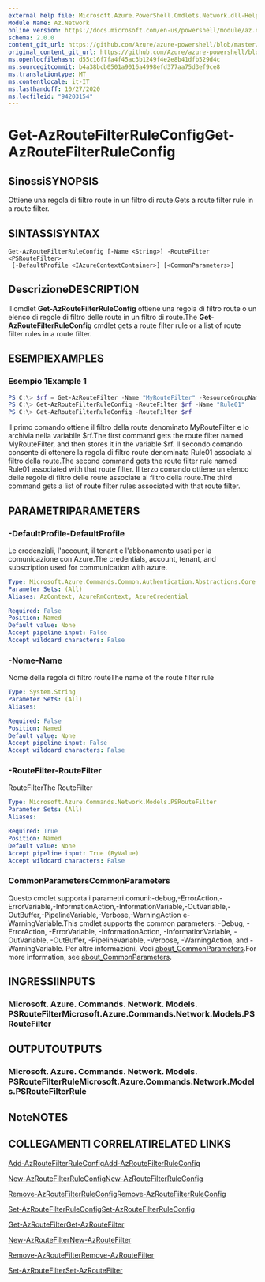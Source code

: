 ```yaml
---
external help file: Microsoft.Azure.PowerShell.Cmdlets.Network.dll-Help.xml
Module Name: Az.Network
online version: https://docs.microsoft.com/en-us/powershell/module/az.network/get-azroutefilterruleconfig
schema: 2.0.0
content_git_url: https://github.com/Azure/azure-powershell/blob/master/src/Network/Network/help/Get-AzRouteFilterRuleConfig.md
original_content_git_url: https://github.com/Azure/azure-powershell/blob/master/src/Network/Network/help/Get-AzRouteFilterRuleConfig.md
ms.openlocfilehash: d55c16f7fa4f45ac3b1249f4e2e8b41dfb529d4c
ms.sourcegitcommit: b4a38bcb0501a9016a4998efd377aa75d3ef9ce8
ms.translationtype: MT
ms.contentlocale: it-IT
ms.lasthandoff: 10/27/2020
ms.locfileid: "94203154"
---
```

# <span data-ttu-id="189cb-101">Get-AzRouteFilterRuleConfig</span><span class="sxs-lookup"><span data-stu-id="189cb-101">Get-AzRouteFilterRuleConfig</span></span>

## <span data-ttu-id="189cb-102">Sinossi</span><span class="sxs-lookup"><span data-stu-id="189cb-102">SYNOPSIS</span></span>
<span data-ttu-id="189cb-103">Ottiene una regola di filtro route in un filtro di route.</span><span class="sxs-lookup"><span data-stu-id="189cb-103">Gets a route filter rule in a route filter.</span></span>

## <span data-ttu-id="189cb-104">SINTASSI</span><span class="sxs-lookup"><span data-stu-id="189cb-104">SYNTAX</span></span>

```
Get-AzRouteFilterRuleConfig [-Name <String>] -RouteFilter <PSRouteFilter>
 [-DefaultProfile <IAzureContextContainer>] [<CommonParameters>]
```

## <span data-ttu-id="189cb-105">Descrizione</span><span class="sxs-lookup"><span data-stu-id="189cb-105">DESCRIPTION</span></span>
<span data-ttu-id="189cb-106">Il cmdlet **Get-AzRouteFilterRuleConfig** ottiene una regola di filtro route o un elenco di regole di filtro delle route in un filtro di route.</span><span class="sxs-lookup"><span data-stu-id="189cb-106">The **Get-AzRouteFilterRuleConfig** cmdlet gets a route filter rule or a list of route filter rules in a route filter.</span></span>

## <span data-ttu-id="189cb-107">ESEMPI</span><span class="sxs-lookup"><span data-stu-id="189cb-107">EXAMPLES</span></span>

### <span data-ttu-id="189cb-108">Esempio 1</span><span class="sxs-lookup"><span data-stu-id="189cb-108">Example 1</span></span>
```powershell
PS C:\> $rf = Get-AzRouteFilter -Name "MyRouteFilter" -ResourceGroupName "MyResourceGroup"
PS C:\> Get-AzRouteFilterRuleConfig -RouteFilter $rf -Name "Rule01"
PS C:\> Get-AzRouteFilterRuleConfig -RouteFilter $rf
```

<span data-ttu-id="189cb-109">Il primo comando ottiene il filtro della route denominato MyRouteFilter e lo archivia nella variabile $rf.</span><span class="sxs-lookup"><span data-stu-id="189cb-109">The first command gets the route filter named MyRouteFilter, and then stores it in the variable $rf.</span></span>
<span data-ttu-id="189cb-110">Il secondo comando consente di ottenere la regola di filtro route denominata Rule01 associata al filtro della route.</span><span class="sxs-lookup"><span data-stu-id="189cb-110">The second command gets the route filter rule named Rule01 associated with that route filter.</span></span>
<span data-ttu-id="189cb-111">Il terzo comando ottiene un elenco delle regole di filtro delle route associate al filtro della route.</span><span class="sxs-lookup"><span data-stu-id="189cb-111">The third command gets a list of route filter rules associated with that route filter.</span></span>

## <span data-ttu-id="189cb-112">PARAMETRI</span><span class="sxs-lookup"><span data-stu-id="189cb-112">PARAMETERS</span></span>

### <span data-ttu-id="189cb-113">-DefaultProfile</span><span class="sxs-lookup"><span data-stu-id="189cb-113">-DefaultProfile</span></span>
<span data-ttu-id="189cb-114">Le credenziali, l'account, il tenant e l'abbonamento usati per la comunicazione con Azure.</span><span class="sxs-lookup"><span data-stu-id="189cb-114">The credentials, account, tenant, and subscription used for communication with azure.</span></span>

```yaml
Type: Microsoft.Azure.Commands.Common.Authentication.Abstractions.Core.IAzureContextContainer
Parameter Sets: (All)
Aliases: AzContext, AzureRmContext, AzureCredential

Required: False
Position: Named
Default value: None
Accept pipeline input: False
Accept wildcard characters: False
```

### <span data-ttu-id="189cb-115">-Nome</span><span class="sxs-lookup"><span data-stu-id="189cb-115">-Name</span></span>
<span data-ttu-id="189cb-116">Nome della regola di filtro route</span><span class="sxs-lookup"><span data-stu-id="189cb-116">The name of the route filter rule</span></span>

```yaml
Type: System.String
Parameter Sets: (All)
Aliases:

Required: False
Position: Named
Default value: None
Accept pipeline input: False
Accept wildcard characters: False
```

### <span data-ttu-id="189cb-117">-RouteFilter</span><span class="sxs-lookup"><span data-stu-id="189cb-117">-RouteFilter</span></span>
<span data-ttu-id="189cb-118">RouteFilter</span><span class="sxs-lookup"><span data-stu-id="189cb-118">The RouteFilter</span></span>

```yaml
Type: Microsoft.Azure.Commands.Network.Models.PSRouteFilter
Parameter Sets: (All)
Aliases:

Required: True
Position: Named
Default value: None
Accept pipeline input: True (ByValue)
Accept wildcard characters: False
```

### <span data-ttu-id="189cb-119">CommonParameters</span><span class="sxs-lookup"><span data-stu-id="189cb-119">CommonParameters</span></span>
<span data-ttu-id="189cb-120">Questo cmdlet supporta i parametri comuni:-debug,-ErrorAction,-ErrorVariable,-InformationAction,-InformationVariable,-OutVariable,-OutBuffer,-PipelineVariable,-Verbose,-WarningAction e-WarningVariable.</span><span class="sxs-lookup"><span data-stu-id="189cb-120">This cmdlet supports the common parameters: -Debug, -ErrorAction, -ErrorVariable, -InformationAction, -InformationVariable, -OutVariable, -OutBuffer, -PipelineVariable, -Verbose, -WarningAction, and -WarningVariable.</span></span> <span data-ttu-id="189cb-121">Per altre informazioni, Vedi [about_CommonParameters](http://go.microsoft.com/fwlink/?LinkID=113216).</span><span class="sxs-lookup"><span data-stu-id="189cb-121">For more information, see [about_CommonParameters](http://go.microsoft.com/fwlink/?LinkID=113216).</span></span>

## <span data-ttu-id="189cb-122">INGRESSI</span><span class="sxs-lookup"><span data-stu-id="189cb-122">INPUTS</span></span>

### <span data-ttu-id="189cb-123">Microsoft. Azure. Commands. Network. Models. PSRouteFilter</span><span class="sxs-lookup"><span data-stu-id="189cb-123">Microsoft.Azure.Commands.Network.Models.PSRouteFilter</span></span>

## <span data-ttu-id="189cb-124">OUTPUT</span><span class="sxs-lookup"><span data-stu-id="189cb-124">OUTPUTS</span></span>

### <span data-ttu-id="189cb-125">Microsoft. Azure. Commands. Network. Models. PSRouteFilterRule</span><span class="sxs-lookup"><span data-stu-id="189cb-125">Microsoft.Azure.Commands.Network.Models.PSRouteFilterRule</span></span>

## <span data-ttu-id="189cb-126">Note</span><span class="sxs-lookup"><span data-stu-id="189cb-126">NOTES</span></span>

## <span data-ttu-id="189cb-127">COLLEGAMENTI CORRELATI</span><span class="sxs-lookup"><span data-stu-id="189cb-127">RELATED LINKS</span></span>

[<span data-ttu-id="189cb-128">Add-AzRouteFilterRuleConfig</span><span class="sxs-lookup"><span data-stu-id="189cb-128">Add-AzRouteFilterRuleConfig</span></span>](./Add-AzRouteFilterRuleConfig.md)

[<span data-ttu-id="189cb-129">New-AzRouteFilterRuleConfig</span><span class="sxs-lookup"><span data-stu-id="189cb-129">New-AzRouteFilterRuleConfig</span></span>](./New-AzRouteFilterRuleConfig.md)

[<span data-ttu-id="189cb-130">Remove-AzRouteFilterRuleConfig</span><span class="sxs-lookup"><span data-stu-id="189cb-130">Remove-AzRouteFilterRuleConfig</span></span>](./Remove-AzRouteFilterRuleConfig.md)

[<span data-ttu-id="189cb-131">Set-AzRouteFilterRuleConfig</span><span class="sxs-lookup"><span data-stu-id="189cb-131">Set-AzRouteFilterRuleConfig</span></span>](./Set-AzRouteFilterRuleConfig.md)

[<span data-ttu-id="189cb-132">Get-AzRouteFilter</span><span class="sxs-lookup"><span data-stu-id="189cb-132">Get-AzRouteFilter</span></span>](./Get-AzRouteFilter.md)

[<span data-ttu-id="189cb-133">New-AzRouteFilter</span><span class="sxs-lookup"><span data-stu-id="189cb-133">New-AzRouteFilter</span></span>](./New-AzRouteFilter.md)

[<span data-ttu-id="189cb-134">Remove-AzRouteFilter</span><span class="sxs-lookup"><span data-stu-id="189cb-134">Remove-AzRouteFilter</span></span>](./Remove-AzRouteFilter.md)

[<span data-ttu-id="189cb-135">Set-AzRouteFilter</span><span class="sxs-lookup"><span data-stu-id="189cb-135">Set-AzRouteFilter</span></span>](./Set-AzRouteFilter.md)

